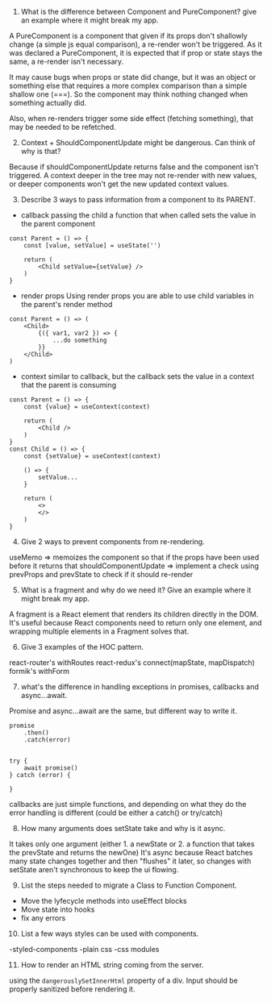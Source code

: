 1. What is the difference between Component and PureComponent? give an example where it might break my app.

A PureComponent is a component that given if its props don't shallowly change (a simple js equal comparison), a re-render won't be triggered. As it was declared a PureComponent, it is expected that if prop or state stays the same, a re-render isn't necessary.

It may cause bugs when props or state did change, but it was an object or something else that requires a more complex comparison than a simple shallow one (===). So the component may think nothing changed when something actually did.

Also, when re-renders trigger some side effect (fetching something), that may be needed to be refetched.

2. Context + ShouldComponentUpdate might be dangerous. Can think of why is that?

Because if shouldComponentUpdate returns false and the component isn't triggered. A context deeper in the tree may not re-render with new values, or deeper components won't get the new updated context values.

3. Describe 3 ways to pass information from a component to its PARENT.

- callback
  passing the child a function that when called sets the value in the parent component

```
const Parent = () => {
    const [value, setValue] = useState('')

    return (
        <Child setValue={setValue} />
    )
}

```

- render props
  Using render props you are able to use child variables in the parent's render method

```
const Parent = () => (
    <Child>
        {({ var1, var2 }) => {
            ...do something
        }}
    </Child>
)

```

- context
  similar to callback, but the callback sets the value in a context that the parent is consuming

```
const Parent = () => {
    const {value} = useContext(context)

    return (
        <Child />
    )
}
const Child = () => {
    const {setValue} = useContext(context)

    () => {
        setValue...
    }

    return (
        <>
        </>
    )
}

```

4. Give 2 ways to prevent components from re-rendering.

useMemo => memoizes the component so that if the props have been used before it returns that
shouldComponentUpdate => implement a check using prevProps and prevState to check if it should re-render

5. What is a fragment and why do we need it? Give an example where it might break my app.

A fragment is a React element that renders its children directly in the DOM. It's useful because React components need to return only one element, and wrapping multiple elements in a Fragment solves that.

6. Give 3 examples of the HOC pattern.

react-router's withRoutes
react-redux's connect(mapState, mapDispatch)
formik's withForm

7. what's the difference in handling exceptions in promises, callbacks and async...await.

Promise and async...await are the same, but different way to write it.

```
promise
    .then()
    .catch(error)


try {
    await promise()
} catch (error) {

}
```

callbacks are just simple functions, and depending on what they do the error handling is different (could be either a catch() or try/catch)

8. How many arguments does setState take and why is it async.

It takes only one argument (either 1. a newState or 2. a function that takes the prevState and returns the newOne)
It's async because React batches many state changes together and then "flushes" it later, so changes with setState aren't synchronous to keep the ui flowing.

9. List the steps needed to migrate a Class to Function Component.

- Move the lyfecycle methods into useEffect blocks
- Move state into hooks
- fix any errors

10. List a few ways styles can be used with components.

-styled-components
-plain css
-css modules

11. How to render an HTML string coming from the server.

using the `dangerouslySetInnerHtml` property of a div. Input should be properly sanitized before rendering it.
